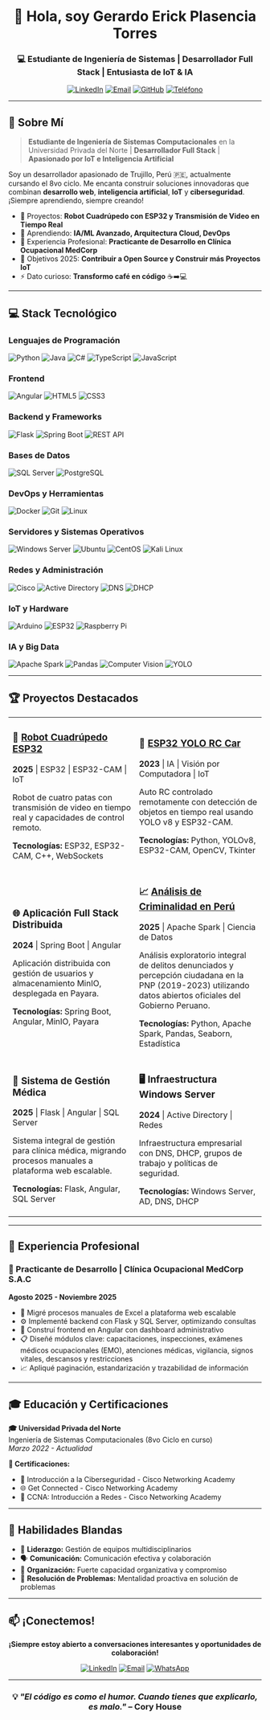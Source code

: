 <div align="center">
  
# 👋 Hola, soy Gerardo Erick Plasencia Torres

### 💻 Estudiante de Ingeniería de Sistemas | Desarrollador Full Stack | Entusiasta de IoT & IA

</div>

<div align="center">
  
[![LinkedIn](https://img.shields.io/badge/LinkedIn-0077B5?style=for-the-badge&logo=linkedin&logoColor=white)](https://linkedin.com/in/gerardo-plasencia)
[![Email](https://img.shields.io/badge/Gmail-D14836?style=for-the-badge&logo=gmail&logoColor=white)](mailto:erick.plasencia54@gmail.com)
[![GitHub](https://img.shields.io/badge/GitHub-100000?style=for-the-badge&logo=github&logoColor=white)](https://github.com/YamiDarknezz)
[![Teléfono](https://img.shields.io/badge/WhatsApp-25D366?style=for-the-badge&logo=whatsapp&logoColor=white)](https://wa.me/51947013696)

</div>

---

## 🚀 Sobre Mí

> **Estudiante de Ingeniería de Sistemas Computacionales** en la Universidad Privada del Norte | **Desarrollador Full Stack** | **Apasionado por IoT e Inteligencia Artificial**

Soy un desarrollador apasionado de Trujillo, Perú 🇵🇪, actualmente cursando el 8vo ciclo. Me encanta construir soluciones innovadoras que combinan **desarrollo web**, **inteligencia artificial**, **IoT** y **ciberseguridad**. ¡Siempre aprendiendo, siempre creando!

- 🔭 Proyectos: **Robot Cuadrúpedo con ESP32 y Transmisión de Video en Tiempo Real**
- 🌱 Aprendiendo: **IA/ML Avanzado, Arquitectura Cloud, DevOps**
- 💼 Experiencia Profesional: **Practicante de Desarrollo en Clínica Ocupacional MedCorp**
- 🎯 Objetivos 2025: **Contribuir a Open Source y Construir más Proyectos IoT**
- ⚡ Dato curioso: **Transformo café en código** ☕➡️💻

---

## 💻 Stack Tecnológico

### **Lenguajes de Programación**
![Python](https://img.shields.io/badge/Python-3776AB?style=for-the-badge&logo=python&logoColor=white)
![Java](https://img.shields.io/badge/Java-ED8B00?style=for-the-badge&logo=openjdk&logoColor=white)
![C#](https://img.shields.io/badge/C%23-239120?style=for-the-badge&logo=c-sharp&logoColor=white)
![TypeScript](https://img.shields.io/badge/TypeScript-007ACC?style=for-the-badge&logo=typescript&logoColor=white)
![JavaScript](https://img.shields.io/badge/JavaScript-F7DF1E?style=for-the-badge&logo=javascript&logoColor=black)

### **Frontend**
![Angular](https://img.shields.io/badge/Angular-DD0031?style=for-the-badge&logo=angular&logoColor=white)
![HTML5](https://img.shields.io/badge/HTML5-E34F26?style=for-the-badge&logo=html5&logoColor=white)
![CSS3](https://img.shields.io/badge/CSS3-1572B6?style=for-the-badge&logo=css3&logoColor=white)

### **Backend y Frameworks**
![Flask](https://img.shields.io/badge/Flask-000000?style=for-the-badge&logo=flask&logoColor=white)
![Spring Boot](https://img.shields.io/badge/Spring_Boot-6DB33F?style=for-the-badge&logo=spring-boot&logoColor=white)
![REST API](https://img.shields.io/badge/REST_API-009688?style=for-the-badge&logo=fastapi&logoColor=white)

### **Bases de Datos**
![SQL Server](https://img.shields.io/badge/SQL_Server-CC2927?style=for-the-badge&logo=microsoft-sql-server&logoColor=white)
![PostgreSQL](https://img.shields.io/badge/PostgreSQL-316192?style=for-the-badge&logo=postgresql&logoColor=white)

### **DevOps y Herramientas**
![Docker](https://img.shields.io/badge/Docker-2496ED?style=for-the-badge&logo=docker&logoColor=white)
![Git](https://img.shields.io/badge/Git-F05032?style=for-the-badge&logo=git&logoColor=white)
![Linux](https://img.shields.io/badge/Linux-FCC624?style=for-the-badge&logo=linux&logoColor=black)

### **Servidores y Sistemas Operativos**
![Windows Server](https://img.shields.io/badge/Windows_Server-0078D6?style=for-the-badge&logo=windows&logoColor=white)
![Ubuntu](https://img.shields.io/badge/Ubuntu-E95420?style=for-the-badge&logo=ubuntu&logoColor=white)
![CentOS](https://img.shields.io/badge/CentOS-262577?style=for-the-badge&logo=centos&logoColor=white)
![Kali Linux](https://img.shields.io/badge/Kali_Linux-557C94?style=for-the-badge&logo=kali-linux&logoColor=white)

### **Redes y Administración**
![Cisco](https://img.shields.io/badge/Cisco_CCNA-1BA0D7?style=for-the-badge&logo=cisco&logoColor=white)
![Active Directory](https://img.shields.io/badge/Active_Directory-0078D4?style=for-the-badge&logo=windows&logoColor=white)
![DNS](https://img.shields.io/badge/DNS-0078D4?style=for-the-badge&logo=cloudflare&logoColor=white)
![DHCP](https://img.shields.io/badge/DHCP-0078D4?style=for-the-badge&logo=windows&logoColor=white)

### **IoT y Hardware**
![Arduino](https://img.shields.io/badge/Arduino-00979D?style=for-the-badge&logo=arduino&logoColor=white)
![ESP32](https://img.shields.io/badge/ESP32-000000?style=for-the-badge&logo=espressif&logoColor=white)
![Raspberry Pi](https://img.shields.io/badge/Raspberry_Pi-A22846?style=for-the-badge&logo=raspberry-pi&logoColor=white)

### **IA y Big Data**
![Apache Spark](https://img.shields.io/badge/Apache_Spark-E25A1C?style=for-the-badge&logo=apache-spark&logoColor=white)
![Pandas](https://img.shields.io/badge/Pandas-150458?style=for-the-badge&logo=pandas&logoColor=white)
![Computer Vision](https://img.shields.io/badge/Visión_por_Computadora-5C3EE8?style=for-the-badge&logo=opencv&logoColor=white)
![YOLO](https://img.shields.io/badge/YOLO-00FFFF?style=for-the-badge&logo=yolo&logoColor=black)

---

## 🏆 Proyectos Destacados

<table>
<tr>
<td width="50%">

### 🤖 [Robot Cuadrúpedo ESP32](https://github.com/YamiDarknezz/esp32-quadruped-robot)
**2025** | ESP32 | ESP32-CAM | IoT

Robot de cuatro patas con transmisión de video en tiempo real y capacidades de control remoto.

**Tecnologías:** ESP32, ESP32-CAM, C++, WebSockets

</td>
<td width="50%">

### 🚗 [ESP32 YOLO RC Car](https://github.com/YamiDarknezz/ESP32-YOLO-RC)
**2023** | IA | Visión por Computadora | IoT

Auto RC controlado remotamente con detección de objetos en tiempo real usando YOLO v8 y ESP32-CAM.

**Tecnologías:** Python, YOLOv8, ESP32-CAM, OpenCV, Tkinter

</tr>
</tr>
<tr>
<td width="50%">

### 🌐 Aplicación Full Stack Distribuida
**2024** | Spring Boot | Angular

Aplicación distribuida con gestión de usuarios y almacenamiento MinIO, desplegada en Payara.

**Tecnologías:** Spring Boot, Angular, MinIO, Payara

</td>
<td width="50%">

### 📈 [Análisis de Criminalidad en Perú](https://github.com/YamiDarknezz/peru-crime-analysis)
**2025** | Apache Spark | Ciencia de Datos

Análisis exploratorio integral de delitos denunciados y percepción ciudadana en la PNP (2019-2023) utilizando datos abiertos oficiales del Gobierno Peruano.

**Tecnologías:** Python, Apache Spark, Pandas, Seaborn, Estadística

</td>
</tr>
<tr>
<td width="50%">

### 🏥 Sistema de Gestión Médica
**2025** | Flask | Angular | SQL Server

Sistema integral de gestión para clínica médica, migrando procesos manuales a plataforma web escalable.

**Tecnologías:** Flask, Angular, SQL Server

</td>
<td width="50%">

### 🖥️ Infraestructura Windows Server
**2024** | Active Directory | Redes

Infraestructura empresarial con DNS, DHCP, grupos de trabajo y políticas de seguridad.

**Tecnologías:** Windows Server, AD, DNS, DHCP

</td>
</tr>
</table>

---

## 💼 Experiencia Profesional

### 🏥 Practicante de Desarrollo | Clínica Ocupacional MedCorp S.A.C
**Agosto 2025 - Noviembre 2025**

- 🔄 Migré procesos manuales de Excel a plataforma web escalable
- ⚙️ Implementé backend con Flask y SQL Server, optimizando consultas
- 🎨 Construí frontend en Angular con dashboard administrativo
- 📋 Diseñé módulos clave: capacitaciones, inspecciones, exámenes médicos ocupacionales (EMO), atenciones médicas, vigilancia, signos vitales, descansos y restricciones
- 📈 Apliqué paginación, estandarización y trazabilidad de información

---

## 🎓 Educación y Certificaciones

**🎓 Universidad Privada del Norte**  
Ingeniería de Sistemas Computacionales (8vo Ciclo en curso)  
*Marzo 2022 - Actualidad*

**📜 Certificaciones:**
- 🔐 Introducción a la Ciberseguridad - Cisco Networking Academy
- 🌐 Get Connected - Cisco Networking Academy
- 📡 CCNA: Introducción a Redes - Cisco Networking Academy

---

## 🌟 Habilidades Blandas  

- 👥 **Liderazgo:** Gestión de equipos multidisciplinarios  
- 🗣️ **Comunicación:** Comunicación efectiva y colaboración  
- 📅 **Organización:** Fuerte capacidad organizativa y compromiso  
- 🧩 **Resolución de Problemas:** Mentalidad proactiva en solución de problemas  

---

## 📫 ¡Conectemos!

<div align="center">

**¡Siempre estoy abierto a conversaciones interesantes y oportunidades de colaboración!**

[![LinkedIn](https://img.shields.io/badge/LinkedIn-Conectemos-0077B5?style=for-the-badge&logo=linkedin&logoColor=white)](https://linkedin.com/in/gerardo-plasencia)
[![Email](https://img.shields.io/badge/Gmail-Envíame_un_Mensaje-D14836?style=for-the-badge&logo=gmail&logoColor=white)](mailto:erick.plasencia54@gmail.com)
[![WhatsApp](https://img.shields.io/badge/WhatsApp-Conversemos-25D366?style=for-the-badge&logo=whatsapp&logoColor=white)](https://wa.me/51947013696)

</div>

---

<div align="center">
  
### 💡 *"El código es como el humor. Cuando tienes que explicarlo, es malo."* – Cory House
